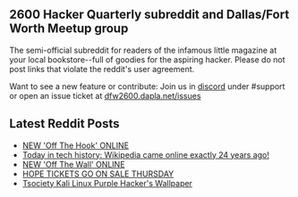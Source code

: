 ## 2600 Hacker Quarterly subreddit and Dallas/Fort Worth Meetup group
The semi-official subreddit for readers of the infamous little magazine at your local bookstore--full of goodies for the aspiring hacker. Please do not post links that violate the reddit's user agreement.

Want to see a new feature or contribute: 
Join us in [discord](https://dfw2600.dapla.net/chat) under #support or open an issue ticket at [dfw2600.dapla.net/issues](https://dfw2600.dapla.net/issues)

## Latest Reddit Posts
<!-- BLOG-POST-LIST:START -->
- [NEW 'Off The Hook' ONLINE](https://2600.com/hook/15-01-2025)
- [Today in tech history: Wikipedia came online exactly 24 years ago!](https://www.reddit.com/r/2600/comments/1i245s4/today_in_tech_history_wikipedia_came_online/)
- [NEW 'Off The Wall' ONLINE](https://2600.com/wall/14-01-2025)
- [HOPE TICKETS GO ON SALE THURSDAY](https://2600.com/content/hope-tickets-go-sale-thursday)
- [Tsociety Kali Linux Purple Hacker's Wallpaper](https://www.reddit.com/r/2600/comments/1i0m7a2/tsociety_kali_linux_purple_hackers_wallpaper/)
<!-- BLOG-POST-LIST:END -->
